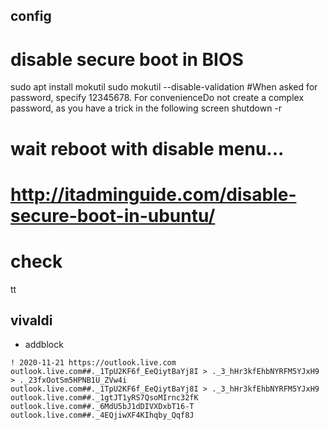 ## config


# disable secure boot in BIOS

sudo apt install mokutil
sudo mokutil --disable-validation
#When asked for password, specify 12345678. For convenienceDo not create a complex password, as you have a trick in the following screen
shutdown -r
# wait reboot with disable menu...
# http://itadminguide.com/disable-secure-boot-in-ubuntu/
# check
tt


## vivaldi

* addblock

```
! 2020-11-21 https://outlook.live.com
outlook.live.com##._1TpU2KF6f_EeQiytBaYj8I > ._3_hHr3kfEhbNYRFM5YJxH9 > ._23fxOotSm5HPNB1U_ZVw4i
outlook.live.com##._1TpU2KF6f_EeQiytBaYj8I > ._3_hHr3kfEhbNYRFM5YJxH9
outlook.live.com##._1gtJT1yRS7QsoMIrnc32fK
outlook.live.com##._6MdU5bJ1dDIVXDxbT16-T
outlook.live.com##._4EQjiwXF4KIhqby_Qqf8J
```

